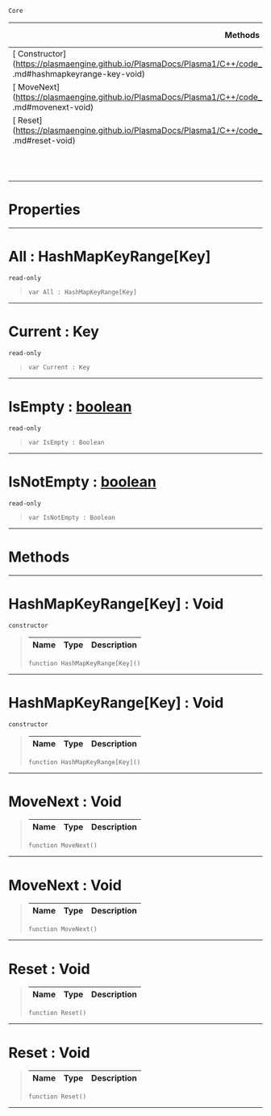  `Core`

|Methods|Properties|Base Classes|Derived Classes|
|---|---|---|---|
|[ Constructor](https://plasmaengine.github.io/PlasmaDocs/Plasma1/C++/code_reference/lightning_base_types/hashmapkeyrange_key .md#hashmapkeyrange-key-void)|[ All](https://plasmaengine.github.io/PlasmaDocs/Plasma1/C++/code_reference/lightning_base_types/hashmapkeyrange_key .md#all-plasma-engine-document)| | |
|[ MoveNext](https://plasmaengine.github.io/PlasmaDocs/Plasma1/C++/code_reference/lightning_base_types/hashmapkeyrange_key .md#movenext-void)|[ Current](https://plasmaengine.github.io/PlasmaDocs/Plasma1/C++/code_reference/lightning_base_types/hashmapkeyrange_key .md#current-key)| | |
|[ Reset](https://plasmaengine.github.io/PlasmaDocs/Plasma1/C++/code_reference/lightning_base_types/hashmapkeyrange_key .md#reset-void)|[ IsEmpty](https://plasmaengine.github.io/PlasmaDocs/Plasma1/C++/code_reference/lightning_base_types/hashmapkeyrange_key .md#isempty-plasma-engine-docu)| | |
| |[ IsNotEmpty](https://plasmaengine.github.io/PlasmaDocs/Plasma1/C++/code_reference/lightning_base_types/hashmapkeyrange_key .md#isnotempty-plasma-engine-d)| | |


 #  Properties


---  
 #  All : HashMapKeyRange[Key]

 `read-only`

> 
> ``` lang=cpp, name=Lightning
> var All : HashMapKeyRange[Key]


---  
 #  Current : Key

 `read-only`

> 
> ``` lang=cpp, name=Lightning
> var Current : Key


---  
 #  IsEmpty : [boolean](https://plasmaengine.github.io/PlasmaDocs/Plasma1/C++/code_reference/lightning_base_types/boolean.md)

 `read-only`

> 
> ``` lang=cpp, name=Lightning
> var IsEmpty : Boolean


---  
 #  IsNotEmpty : [boolean](https://plasmaengine.github.io/PlasmaDocs/Plasma1/C++/code_reference/lightning_base_types/boolean.md)

 `read-only`

> 
> ``` lang=cpp, name=Lightning
> var IsNotEmpty : Boolean


---  
 #  Methods


---  
 #  HashMapKeyRange[Key] : Void

 `constructor`

> 
> |Name|Type|Description|
> |---|---|---|
> ``` lang=cpp, name=Lightning
> function HashMapKeyRange[Key]()
> ``` 


---  
 #  HashMapKeyRange[Key] : Void

 `constructor`

> 
> |Name|Type|Description|
> |---|---|---|
> ``` lang=cpp, name=Lightning
> function HashMapKeyRange[Key]()
> ``` 


---  
 #  MoveNext : Void

> 
> |Name|Type|Description|
> |---|---|---|
> ``` lang=cpp, name=Lightning
> function MoveNext()
> ``` 


---  
 #  MoveNext : Void

> 
> |Name|Type|Description|
> |---|---|---|
> ``` lang=cpp, name=Lightning
> function MoveNext()
> ``` 


---  
 #  Reset : Void

> 
> |Name|Type|Description|
> |---|---|---|
> ``` lang=cpp, name=Lightning
> function Reset()
> ``` 


---  
 #  Reset : Void

> 
> |Name|Type|Description|
> |---|---|---|
> ``` lang=cpp, name=Lightning
> function Reset()
> ``` 


---  
 

 